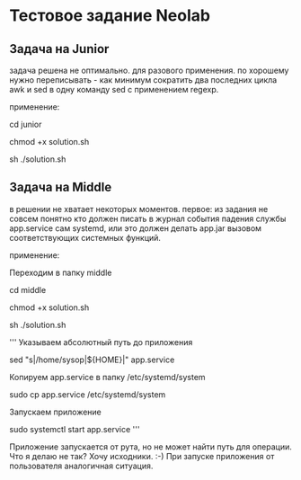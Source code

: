 # Тестовое задание Neolab


## Задача на Junior


задача решена не оптимально. для разового применения. по хорошему нужно переписывать - как минимум сократить два последних цикла awk и sed в одну команду sed с применением regexp.

применение:

cd junior

chmod +x solution.sh

sh ./solution.sh

## Задача на Middle

в решении не хватает некоторых моментов. первое: из задания не совсем понятно кто должен писать в журнал события падения службы app.service сам systemd, или это должен делать app.jar вызовом соответствующих системных функций.

применение:

Переходим в папку middle

cd middle

chmod +x solution.sh

sh ./solution.sh

'''
Указываем абсолютный путь до приложения

sed "s|\/home\/sysop|${HOME}|" app.service

Копируем app.service в папку /etc/systemd/system

sudo cp app.service /etc/systemd/system

Запускаем приложение

sudo systemctl start app.service
'''

Приложение запускается от рута, но не может найти путь для операции. Что я делаю не так? Хочу исходники. :-)
При запуске приложения от пользователя аналогичная ситуация.